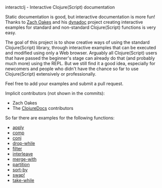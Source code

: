 interactclj - Interactive Clojure(Script) documentation

Static documentation is good, but interactive documentation is more fun! Thanks
to [Zach Oakes](https://github.com/oakes) and his
[dynadoc](https://github.com/oakes/Dynadoc) project creating interactive
examples for standard and non-standard Clojure(Script) functions is very easy.

The goal of this project is to show creative ways of using the standard
Clojure(Script) library, through interactive examples that can be executed and
modified using only a Web browser. Arguably all Clojure(Script) users that have
passed the beginner's stage can already do that (and probably much more) using
the REPL. But we still find it a good idea, especially for newcomers and people
who didn't have the chance so far to use Clojure(Script) extensively or
professionally.

Feel free to add your examples and submit a pull request.

Implicit contributors (not shown in the commits):
 * Zach Oakes
 * The [ClojureDocs](https://clojuredocs.org) contributors

So far there are examples for the following functions:
 * [apply](http://sakisk.me/interactclj/cljs/cljs.core/apply.html)
 * [comp](http://sakisk.me/interactclj/cljs/cljs.core/comp.html)
 * [conj](http://sakisk.me/interactclj/cljs/cljs.core/conj.html)
 * [drop-while](http://sakisk.me/interactclj/cljs/cljs.core/drop-while.html)
 * [filter](http://sakisk.me/interactclj/cljs/cljs.core/filter.html)
 * [interleave](http://sakisk.me/interactclj/cljs/cljs.core/interleave.html)
 * [merge-with](http://sakisk.me/interactclj/cljs/cljs.core/merge-with.html)
 * [partition](http://sakisk.me/interactclj/cljs/cljs.core/partition.html)
 * [sort-by](http://sakisk.me/interactclj/cljs/cljs.core/sort-by.html)
 * [swap!](http://sakisk.me/interactclj/cljs/cljs.core/swap'e'.html)
 * [take-while](http://sakisk.me/interactclj/cljs/cljs.core/take-while.html)
